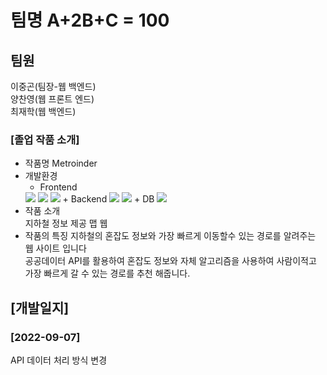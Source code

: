 # 팀명 A+2B+C = 100

## 팀원

이중곤(팀장-웹 백엔드)  
양찬영(웹 프론트 엔드)  
최재학(웹 백엔드)  

### [졸업 작품 소개]
* 작품명
Metroinder  
* 개발환경 
  + Frontend 
  <img src="https://img.shields.io/badge/html5-E34F26?style=for-the-badge&logo=html5&logoColor=white"> 
  <img src="https://img.shields.io/badge/css-1572B6?style=for-the-badge&logo=css3&logoColor=white"> 
  <img src="https://img.shields.io/badge/javascript-F7DF1E?style=for-the-badge&logo=javascript&logoColor=black">    
  + Backend  
  <img src="https://img.shields.io/badge/java-007396?style=for-the-badge&logo=java&logoColor=white">
  <img src="https://img.shields.io/badge/springboot-6DB33F?style=for-the-badge&logo=springboot&logoColor=white">    
  + DB
  <img src="https://img.shields.io/badge/mysql-4479A1?style=for-the-badge&logo=mysql&logoColor=white">  
* 작품 소개  
지하철 정보 제공 맵 웹
* 작품의 특징
지하철의 혼잡도 정보와 가장 빠르게 이동할수 있는 경로를 알려주는 웹 사이트 입니다  
공공데이터 API를 활용하여 혼잡도 정보와 자체 알고리즘을 사용하여 사람이적고 가장 빠르게 갈 수 있는 경로를 추천 해줍니다.
## [개발일지]

### [2022-09-07]
API 데이터 처리 방식 변경
